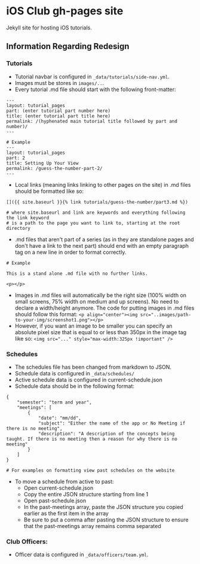 # iOS Club gh-pages site

Jekyll site for hosting iOS tutorials.

## Information Regarding Redesign

### Tutorials
* Tutorial navbar is configured in `_data/tutorials/side-nav.yml`.
* Images must be stores in `images/..`.
* Every tutorial .md file should start with the following front-matter:
```
---
layout: tutorial_pages
part: (enter tutorial part number here)
title: (enter tutorial part title here)
permalink: /(hyphenated main tutorial title followed by part and number)/
---

# Example
---
layout: tutorial_pages
part: 2
title: Setting Up Your View
permalink: /guess-the-number-part-2/ 
---
```

* Local links (meaning links linking to other pages on the site) in .md files should be formatted like so:
```
[]({{ site.baseurl }}{% link tutorials/guess-the-number/part3.md %})

# where site.baseurl and link are keywords and everything following the link keyword
# is a path to the page you want to link to, starting at the root directory
```

* .md files that aren't part of a series (as in they are standalone pages and don't have a link to the next part) should end with an empty paragraph tag on a new line in order to format correctly.
```
# Example

This is a stand alone .md file with no further links.

<p></p>
```

* Images in .md files will automatically be the right size (100% width on small screens, 75% width on medium and up screens). No need to declare a width/height anymore. The code for putting images in .md files should follow this format: `<p align="center"><img src="..images/path-to-your-img/screenshot1.png"></p>`
* However, if you want an image to be smaller you can specify an absolute pixel size that is equal to or less than 350px in the image tag like so: `<img src="..." style="max-width:325px !important" />`

### Schedules
* The schedules file has been changed from markdown to JSON.
* Schedule data is configured in `_data/schedules/`
* Active schedule data is configured in current-schedule.json
* Schedule data should be in the following format:
```
{
    "semester": "term and year",
    "meetings": [
        {
            "date": "mm/dd",
            "subject": "Either the name of the app or No Meeting if there is no meeting",
            "description": "A description of the concepts being taught. If there is no meeting then a reason for why there is no meeting" 
        }
    ]
}

# For examples on formatting view past schedules on the website
```

* To move a schedule from active to past:
    * Open current-schedule.json
    * Copy the entire JSON structure starting from line 1
    * Open past-schedule.json
    * In the past-meetings array, paste the JSON structure you copied earlier as the first item in the array
    * Be sure to put a comma after pasting the JSON structure to ensure that the past-meetings array remains comma separated

### Club Officers:
* Officer data is configured in `_data/officers/team.yml`.